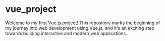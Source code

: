 # vue_project
Welcome to my first Vue.js project! This repository marks the beginning of my journey into web development using Vue.js, and it's an exciting step towards building interactive and modern web applications.
